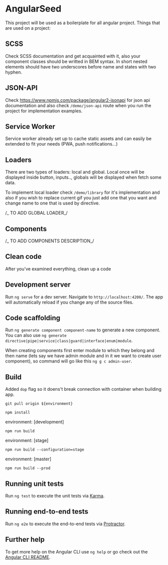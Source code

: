 # AngularSeed

This project will be used as a boilerplate for all angular project. Things that are used on a project:

## SCSS

Check SCSS documentation and get acquainted with it, also your component classes should be writted in BEM syntax. In short nested elements should have two underscores before name and states with two hyphen.

<nav class="navigation">
<a [class.navigation__button--active]="active " class="navigation__button"></a>
</nav>

## JSON-API

Check https://www.npmjs.com/package/angular2-jsonapi for json api documentation and also check `/demo/json-api` route when you run the project for implementation examples.

## Service Worker

Service worker already set up to cache static assets and can easily be extended to fit your needs (PWA, push notifications...)

## Loaders

There are two types of loaders: local and global. Local once will be displayed inside button, inputs.., globals will be displayed when fetch some data.

To implement local loader check `/demo/library` for it's implementation and also if you wish to replace current gif you just add one that you want and change name to one that is used by directive.

/_ TO ADD GLOBAL LOADER_/

## Components

/_ TO ADD COMPONENTS DESCRIPTION_/

## Clean code

After you've examined everything, clean up a code

## Development server

Run `ng serve` for a dev server. Navigate to `http://localhost:4200/`. The app will automatically reload if you change any of the source files.

## Code scaffolding

Run `ng generate component component-name` to generate a new component. You can also use `ng generate directive|pipe|service|class|guard|interface|enum|module`.

When creating components first enter module to which they belong and then name (lets say we have admin module and in it we want to create user component), so command will go like this `ng g c admin-user`.

## Build

Added `dop` flag so it doens't break connection with container when building app.

`git pull origin ${environment}`

`npm install`

environment: [development]

`npm run build`

environment: [stage]

`npm run build --configuration=stage`

environment: [master]

`npm run build --prod`

## Running unit tests

Run `ng test` to execute the unit tests via [Karma](https://karma-runner.github.io).

## Running end-to-end tests

Run `ng e2e` to execute the end-to-end tests via [Protractor](http://www.protractortest.org/).

## Further help

To get more help on the Angular CLI use `ng help` or go check out the [Angular CLI README](https://github.com/angular/angular-cli/blob/master/README.md).
